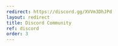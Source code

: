 ```yaml
---
redirect: https://discord.gg/XVVm3DhJPd
layout: redirect
title: Discord Community
ref: discord
order: 3
---
```

